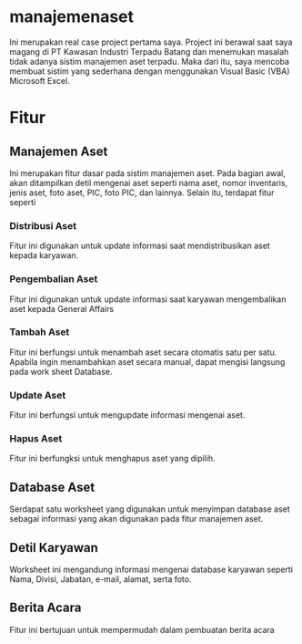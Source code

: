 # manajemenaset
Ini merupakan real case project pertama saya.
Project ini berawal saat saya magang di PT Kawasan Industri Terpadu Batang dan menemukan masalah tidak adanya sistim manajemen aset terpadu. Maka dari itu, saya mencoba membuat sistim yang sederhana dengan menggunakan Visual Basic (VBA) Microsoft Excel.

# Fitur
## Manajemen Aset
Ini merupakan fitur dasar pada sistim manajemen aset. Pada bagian awal, akan ditampilkan detil mengenai aset seperti nama aset, nomor inventaris, jenis aset, foto aset, PIC, foto PIC, dan lainnya. Selain itu, terdapat fitur seperti
### Distribusi Aset
Fitur ini digunakan untuk update informasi saat mendistribusikan aset kepada karyawan.
### Pengembalian Aset
Fitur ini digunakan untuk update informasi saat karyawan mengembalikan aset kepada General Affairs
### Tambah Aset
Fitur ini berfungsi untuk menambah aset secara otomatis satu per satu. Apabila ingin menambahkan aset secara manual, dapat mengisi langsung pada work sheet Database.
### Update Aset
Fitur ini berfungsi untuk mengupdate informasi mengenai aset.
### Hapus Aset
Fitur ini berfungksi untuk menghapus aset yang dipilih.
## Database Aset
Serdapat satu worksheet yang digunakan untuk menyimpan database aset sebagai informasi yang akan digunakan pada fitur manajemen aset.
## Detil Karyawan
Worksheet ini mengandung informasi mengenai database karyawan seperti Nama, Divisi, Jabatan, e-mail, alamat, serta foto. 
## Berita Acara
Fitur ini bertujuan untuk mempermudah dalam pembuatan berita acara
